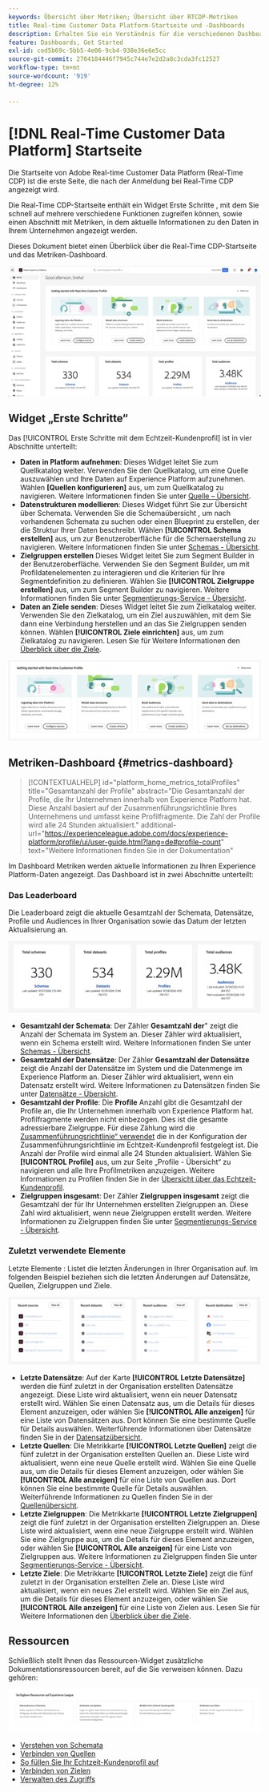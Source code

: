 ```yaml
---
keywords: Übersicht über Metriken; Übersicht über RTCDP-Metriken
title: Real-time Customer Data Platform-Startseite und -Dashboards
description: Erhalten Sie ein Verständnis für die verschiedenen Dashboards, die Startseite und die ersten Benutzererfahrungen mit Adobe Real-Time CDP.
feature: Dashboards, Get Started
exl-id: ced5b69c-5bb5-4e06-9cb4-938e36e6e5cc
source-git-commit: 2704184446f7945c744e7e2d2a8c3cda3fc12527
workflow-type: tm+mt
source-wordcount: '919'
ht-degree: 12%

---
```


# [!DNL Real-Time Customer Data Platform] Startseite

Die Startseite von Adobe Real-time Customer Data Platform (Real-Time CDP) ist die erste Seite, die nach der Anmeldung bei Real-Time CDP angezeigt wird.

Die Real-Time CDP-Startseite enthält ein Widget Erste Schritte , mit dem Sie schnell auf mehrere verschiedene Funktionen zugreifen können, sowie einen Abschnitt mit Metriken, in dem aktuelle Informationen zu den Daten in Ihrem Unternehmen angezeigt werden.

Dieses Dokument bietet einen Überblick über die Real-Time CDP-Startseite und das Metriken-Dashboard.

![Startseite der Platform-Benutzeroberfläche.](assets/platform-home/home.png)

## Widget „Erste Schritte“

Das [!UICONTROL Erste Schritte mit dem Echtzeit-Kundenprofil] ist in vier Abschnitte unterteilt:

* **Daten in Platform aufnehmen**: Dieses Widget leitet Sie zum Quellkatalog weiter. Verwenden Sie den Quellkatalog, um eine Quelle auszuwählen und Ihre Daten auf Experience Platform aufzunehmen. Wählen **[Quellen konfigurieren]** aus, um zum Quellkatalog zu navigieren. Weitere Informationen finden Sie unter [Quelle – Übersicht](../sources/home.md).
* **Datenstrukturen modellieren**: Dieses Widget führt Sie zur Übersicht über Schemata. Verwenden Sie die Schemaübersicht , um nach vorhandenen Schemata zu suchen oder einen Blueprint zu erstellen, der die Struktur Ihrer Daten beschreibt. Wählen **[!UICONTROL Schema erstellen]** aus, um zur Benutzeroberfläche für die Schemaerstellung zu navigieren. Weitere Informationen finden Sie unter [Schemas - Übersicht](../xdm/home.md).
* **Zielgruppen erstellen** Dieses Widget leitet Sie zum Segment Builder in der Benutzeroberfläche. Verwenden Sie den Segment Builder, um mit Profildatenelementen zu interagieren und die Kriterien für Ihre Segmentdefinition zu definieren. Wählen Sie **[!UICONTROL Zielgruppe erstellen]** aus, um zum Segment Builder zu navigieren. Weitere Informationen finden Sie unter [Segmentierungs-Service - Übersicht](../segmentation/home.md).
* **Daten an Ziele senden**: Dieses Widget leitet Sie zum Zielkatalog weiter. Verwenden Sie den Zielkatalog, um ein Ziel auszuwählen, mit dem Sie dann eine Verbindung herstellen und an das Sie Zielgruppen senden können. Wählen **[!UICONTROL Ziele einrichten]** aus, um zum Zielkatalog zu navigieren. Lesen Sie für Weitere Informationen den [Überblick über die Ziele](../destinations/home.md).

![Die Startseite der Platform-Benutzeroberfläche mit dem Widget „Erste Schritte“](assets/platform-home/getting-started-widget.png)

## Metriken-Dashboard {#metrics-dashboard}

>[!CONTEXTUALHELP]
>id="platform_home_metrics_totalProfiles"
>title="Gesamtanzahl der Profile"
>abstract="Die Gesamtanzahl der Profile, die Ihr Unternehmen innerhalb von Experience Platform hat. Diese Anzahl basiert auf der Zusammenführungsrichtlinie Ihres Unternehmens und umfasst keine Profilfragmente. Die Zahl der Profile wird alle 24 Stunden aktualisiert."
>additional-url="https://experienceleague.adobe.com/docs/experience-platform/profile/ui/user-guide.html?lang=de#profile-count" text="Weitere Informationen finden Sie in der Dokumentation"

Im Dashboard Metriken werden aktuelle Informationen zu Ihren Experience Platform-Daten angezeigt. Das Dashboard ist in zwei Abschnitte unterteilt:

### Das Leaderboard

Die Leaderboard zeigt die aktuelle Gesamtzahl der Schemata, Datensätze, Profile und Audiences in Ihrer Organisation sowie das Datum der letzten Aktualisierung an.

![Der Abschnitt „Leaderboard“ auf der Startseite der Platform-Benutzeroberfläche.](assets/platform-home/leaderboard.png)

* **Gesamtzahl der Schemata**: Der Zähler **Gesamtzahl der**&quot; zeigt die Anzahl der Schemata im System an. Dieser Zähler wird aktualisiert, wenn ein Schema erstellt wird. Weitere Informationen finden Sie unter [Schemas - Übersicht](../xdm/home.md).
* **Gesamtzahl der Datensätze**: Der Zähler **Gesamtzahl der Datensätze** zeigt die Anzahl der Datensätze im System und die Datenmenge im Experience Platform an. Dieser Zähler wird aktualisiert, wenn ein Datensatz erstellt wird. Weitere Informationen zu Datensätzen finden Sie unter [Datensätze - Übersicht](../catalog/datasets/overview.md).
* **Gesamtzahl der Profile**: Die **Profile** Anzahl gibt die Gesamtzahl der Profile an, die Ihr Unternehmen innerhalb von Experience Platform hat. Profilfragmente werden nicht einbezogen. Dies ist die gesamte adressierbare Zielgruppe. Für diese Zählung wird die [Zusammenführungsrichtlinie“ verwendet](profile/merge-policies.md) die in der Konfiguration der Zusammenführungsrichtlinie im Echtzeit-Kundenprofil festgelegt ist. Die Anzahl der Profile wird einmal alle 24 Stunden aktualisiert. Wählen Sie **[!UICONTROL Profile]** aus, um zur Seite „Profile - Übersicht“ zu navigieren und alle Ihre Profilmetriken anzuzeigen. Weitere Informationen zu Profilen finden Sie in der [Übersicht über das Echtzeit-Kundenprofil](../profile/home.md).
* **Zielgruppen insgesamt**: Der Zähler **Zielgruppen insgesamt** zeigt die Gesamtzahl der für Ihr Unternehmen erstellten Zielgruppen an. Diese Zahl wird aktualisiert, wenn neue Zielgruppen erstellt werden. Weitere Informationen zu Zielgruppen finden Sie unter [Segmentierungs-Service - Übersicht](../segmentation/home.md).

### Zuletzt verwendete Elemente

Letzte Elemente : Listet die letzten Änderungen in Ihrer Organisation auf. Im folgenden Beispiel beziehen sich die letzten Änderungen auf Datensätze, Quellen, Zielgruppen und Ziele.

![Der Abschnitt „Zuletzt verwendete Elemente“ auf der Startseite der Platform-Benutzeroberfläche.](assets/platform-home/recent-items.png)

* **Letzte Datensätze**: Auf der Karte **[!UICONTROL Letzte Datensätze]** werden die fünf zuletzt in der Organisation erstellten Datensätze angezeigt. Diese Liste wird aktualisiert, wenn ein neuer Datensatz erstellt wird. Wählen Sie einen Datensatz aus, um die Details für dieses Element anzuzeigen, oder wählen Sie **[!UICONTROL Alle anzeigen]** für eine Liste von Datensätzen aus. Dort können Sie eine bestimmte Quelle für Details auswählen. Weiterführende Informationen über Datensätze finden Sie in der [Datensatzübersicht](../catalog/datasets/overview.md).
* **Letzte Quellen**: Die Metrikkarte **[!UICONTROL Letzte Quellen]** zeigt die fünf zuletzt in der Organisation erstellten Quellen an. Diese Liste wird aktualisiert, wenn eine neue Quelle erstellt wird. Wählen Sie eine Quelle aus, um die Details für dieses Element anzuzeigen, oder wählen Sie **[!UICONTROL Alle anzeigen]** für eine Liste von Quellen aus. Dort können Sie eine bestimmte Quelle für Details auswählen. Weiterführende Informationen zu Quellen finden Sie in der [Quellenübersicht](../sources/home.md).
* **Letzte Zielgruppen**: Die Metrikkarte **[!UICONTROL Letzte Zielgruppen]** zeigt die fünf zuletzt in der Organisation erstellten Zielgruppen an. Diese Liste wird aktualisiert, wenn eine neue Zielgruppe erstellt wird. Wählen Sie eine Zielgruppe aus, um die Details für dieses Element anzuzeigen, oder wählen Sie **[!UICONTROL Alle anzeigen]** für eine Liste von Zielgruppen aus. Weitere Informationen zu Zielgruppen finden Sie unter [Segmentierungs-Service - Übersicht](../segmentation/home.md).
* **Letzte Ziele**: Die Metrikkarte **[!UICONTROL Letzte Ziele]** zeigt die fünf zuletzt in der Organisation erstellten Ziele an. Diese Liste wird aktualisiert, wenn ein neues Ziel erstellt wird. Wählen Sie ein Ziel aus, um die Details für dieses Element anzuzeigen, oder wählen Sie **[!UICONTROL Alle anzeigen]** für eine Liste von Zielen aus. Lesen Sie für Weitere Informationen den [Überblick über die Ziele](../destinations/home.md).

## Ressourcen

Schließlich stellt Ihnen das Ressourcen-Widget zusätzliche Dokumentationsressourcen bereit, auf die Sie verweisen können. Dazu gehören:

![Der Abschnitt „Ressourcen“ auf der Startseite der Platform-Benutzeroberfläche.](assets/platform-home/resources.png)

* [Verstehen von Schemata](../xdm/schema/composition.md)
* [Verbinden von Quellen](../sources/home.md)
* [So füllen Sie Ihr Echtzeit-Kundenprofil auf](../profile/home.md)
* [Verbinden von Zielen](../destinations/home.md)
* [Verwalten des Zugriffs](../access-control/abac/overview.md)

<!-- ### Successful profile records

In the leaderboard **[!UICONTROL Successful profile records]** shows the total number of records that have been successfully processed into the profile.

There is also a metric card that shows the percentage of successful records. Select **[!UICONTROL View datasets]** to see more details about the profile records. Hover over the colored area of the graph to see additional details:

![image](assets/home-profilerecords-details.PNG)

The number of successful profile records is updated hourly. 

For more information about profiles, see [A unified view of your customer in Real-Time CDP](profile/profile-overview.md).

### Total profile records

The **[!UICONTROL Total profile records]** metric card shows the total number of data records enabled to feed into the profiles, and the percentage that are successful, updated once per day. This does not include all data in the data lake, because some data might not be enabled to feed into the profiles.

 Hover over the colored area of the graph to see additional details about the successful profiles:

![image](assets/home-profile-details.PNG)

Select **[!UICONTROL View profiles]** to see more details about the profile records.

For more information about profiles, see [A unified view of your customer in Real-Time CDP](profile/profile-overview.md).

For more information about viewing a specific profile, see [Profile viewer](profile/profile-viewer.md).

### Failed profile records

In the leaderboard, **[!UICONTROL Failed profile records]** counts the number of records that failed to process into the profile.

The **[!UICONTROL Failed profile records]** metric card shows this count, and includes a graphical representation that helps you see how failures have trended during the time shown below the graphic. This chart is updated hourly. Select **[!UICONTROL View datasets]** to see more details about the profile records.

The number of failed profile records is updated hourly. -->
